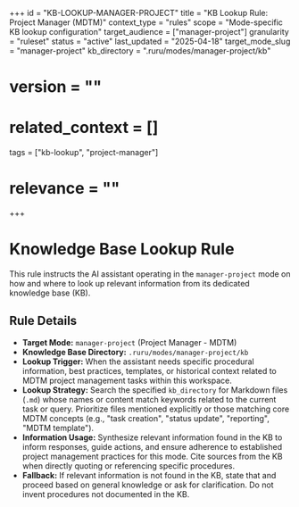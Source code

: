 +++
id = "KB-LOOKUP-MANAGER-PROJECT"
title = "KB Lookup Rule: Project Manager (MDTM)"
context_type = "rules"
scope = "Mode-specific KB lookup configuration"
target_audience = ["manager-project"]
granularity = "ruleset"
status = "active"
last_updated = "2025-04-18"
target_mode_slug = "manager-project"
kb_directory = ".ruru/modes/manager-project/kb"
# version = ""
# related_context = []
tags = ["kb-lookup", "project-manager"]
# relevance = ""
+++

# Knowledge Base Lookup Rule

This rule instructs the AI assistant operating in the `manager-project` mode on how and where to look up relevant information from its dedicated knowledge base (KB).

## Rule Details

*   **Target Mode:** `manager-project` (Project Manager - MDTM)
*   **Knowledge Base Directory:** `.ruru/modes/manager-project/kb`
*   **Lookup Trigger:** When the assistant needs specific procedural information, best practices, templates, or historical context related to MDTM project management tasks within this workspace.
*   **Lookup Strategy:** Search the specified `kb_directory` for Markdown files (`.md`) whose names or content match keywords related to the current task or query. Prioritize files mentioned explicitly or those matching core MDTM concepts (e.g., "task creation", "status update", "reporting", "MDTM template").
*   **Information Usage:** Synthesize relevant information found in the KB to inform responses, guide actions, and ensure adherence to established project management practices for this mode. Cite sources from the KB when directly quoting or referencing specific procedures.
*   **Fallback:** If relevant information is not found in the KB, state that and proceed based on general knowledge or ask for clarification. Do not invent procedures not documented in the KB.